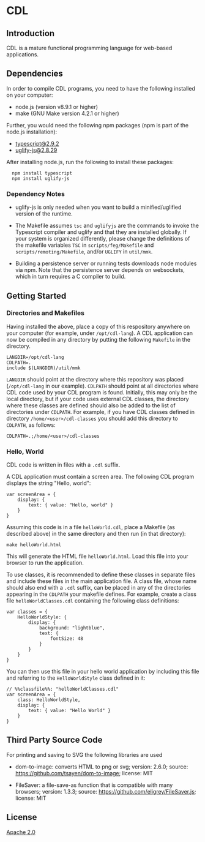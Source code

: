 CDL
===

## Introduction

CDL is a mature functional programming language for web-based applications.

## Dependencies

In order to compile CDL programs, you need to have the following installed on your computer:

* node.js (version v8.9.1 or higher)
* make (GNU Make version 4.2.1 or higher)

Further, you would need the following npm packages (npm is part of the node.js installation):

* typescript@2.9.2
* uglify-js@2.8.29

After installing node.js, run the following to install these packages:

      npm install typescript
      npm install uglify-js

### Dependency Notes

* uglify-js is only needed when you want to build a minified/uglified version of the runtime.

* The Makefile assumes `tsc` and `uglifyjs` are the commands to invoke the Typescript compiler and uglify and that they are installed globally. If your system is organized differently, please change the definitions of the makefile variables `TSC` in `scripts/feg/Makefile` and `scripts/remoting/Makefile`, and/or `UGLIFY` in `util/mmk`.

* Building a persistence server or running tests downloads node modules via npm. Note that the persistence server depends on websockets, which in turn requires a C compiler to build.

## Getting Started

### Directories and Makefiles

Having installed the above, place a copy of this respository anywhere on your computer (for example, under `/opt/cdl-lang`). A CDL application can now be compiled in any directory by putting the following `Makefile` in the directory.

```
LANGDIR=/opt/cdl-lang
CDLPATH=.
include $(LANGDIR)/util/mmk
```

`LANGDIR` should point at the directory where this repository was placed (`/opt/cdl-lang` in our example). `CDLPATH` should point at all directories where CDL code used by your CDL program is found. Initially, this may only be the local directory, but if your code uses external CDL classes, the directory where these classes are defined should also be added to the list of directories under `CDLPATH`. For example, if you have CDL classes defined in directory `/home/<user>/cdl-classes` you should add this directory to `CDLPATH`, as follows:

    CDLPATH=.;/home/<user>/cdl-classes

### Hello, World

CDL code is written in files with a `.cdl` suffix.

A CDL application must contain a screen area. The following CDL program displays the string "Hello, world": 

```
var screenArea = {
    display: {
        text: { value: "Hello, world" }
    }
}
```

Assuming this code is in a file `helloWorld.cdl`, place a Makefile (as described above) in the same directory and then run (in that directory):

    make helloWorld.html

This will generate the HTML file `helloWorld.html`. Load this file into your browser to run the application.

To use classes, it is recommended to define these classes in separate files and include these files in the main application file. A class file, whose name should also end with a `.cdl` suffix, can be placed in any of the directories appearing in the `CDLPATH` your makefile defines. For example, create a class file `helloWorldClasses.cdl` containing the following class definitions:

```
var classes = {
    HelloWorldStyle: {
        display: {
            background: "lightblue",
            text: {
                fontSize: 48
            }
        }
    }
}
```

You can then use this file in your hello world application by including this file and referring to the `HelloWorldStyle` class defined in it:

```
// %%classfile%%: "helloWorldClasses.cdl"
var screenArea = {
    class: HelloWorldStyle,
    display: {
        text: { value: "Hello World" }
    }
}
```

## Third Party Source Code

For printing and saving to SVG the following libraries are used

* dom-to-image: converts HTML to png or svg;
  version: 2.6.0;
  source: https://github.com/tsayen/dom-to-image;
  license: MIT

* FileSaver: a file-save-as function that is compatible with many browsers;
  version: 1.3.3;
  source: https://github.com/eligrey/FileSaver.js;
  license: MIT

## License

[Apache 2.0](https://choosealicense.com/licenses/apache-2.0/)
